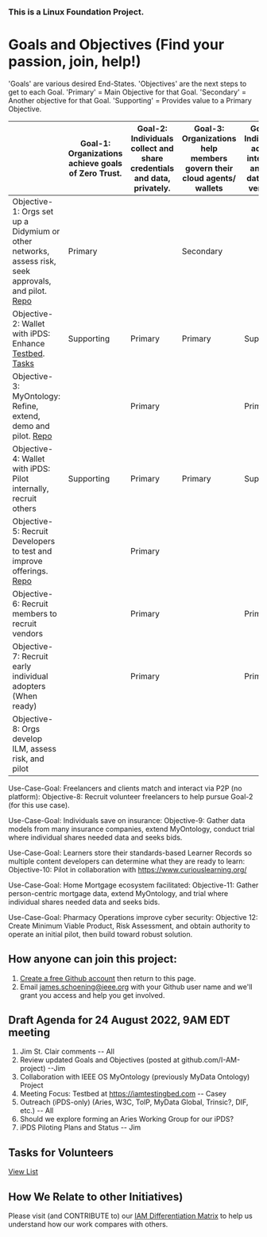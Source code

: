 ### This is a Linux Foundation Project. 
# Goals and Objectives (Find your passion, join, help!)
'Goals' are various desired End-States.   'Objectives' are the next steps to get to each Goal. 'Primary' = Main Objective for that Goal. 'Secondary' = Another objective for that Goal.  'Supporting' = Provides value to a Primary Objective.

|  | Goal-1: Organizations achieve goals of Zero Trust. | Goal-2: Individuals collect and share credentials and data, privately.  |Goal-3: Organizations help members govern their cloud agents/ wallets | Goal-4: Individuals accept, integrate, and use data from vendors. | Goal-5: Organizations implement Identity Lifecycle Management (ILM)|
| ----------------------------- | -------------| ----------|  ----------| ----------| ----------|
| Objective-1: Orgs set up a Didymium or other networks, assess risk, seek approvals, and pilot.  [Repo](https://github.com/I-AM-project/bbu-gf) | Primary |  | Secondary ||
| Objective-2: Wallet with iPDS: Enhance [Testbed](https://iamtestingbed.com/).  [  Tasks](https://github.com/I-AM-project/tasks-for-volunteers/tree/main/Aries-Personal-Data-Store)| Supporting | Primary |Primary | Supporting |
| Objective-3: MyOntology: Refine, extend, demo and pilot. [Repo](https://github.com/CommonCoreOntology)   |    | Primary |         |Primary ||
| Objective-4: Wallet with iPDS: Pilot internally, recruit others|  Supporting | Primary | Primary  | Supporting |   |
| Objective-5: Recruit Developers to test and improve offerings. [Repo](https://github.com/I-AM-project/keri-resources)       |   |Primary |
|Objective-6: Recruit members to recruit vendors ||Primary||Primary |
|Objective-7: Recruit early individual adopters (When ready)||Primary ||Primary| |
|Objective-8: Orgs develop ILM, assess risk, and pilot |||||Primary|

Use-Case-Goal: Freelancers and clients match and interact via P2P (no platform): Objective-8: Recruit volunteer freelancers to help pursue Goal-2 (for this use case).

Use-Case-Goal: Individuals save on insurance: Objective-9: Gather data models from many insurance companies, extend MyOntology, conduct trial where individual shares needed data and seeks bids. 

Use-Case-Goal: Learners store their standards-based Learner Records so multiple content developers can determine what they are ready to learn:  Objective-10: Pilot in collaboration with https://www.curiouslearning.org/ 

Use-Case-Goal: Home Mortgage ecosystem facilitated: Objective-11: Gather person-centric mortgage data, extend MyOntology, and trial where individual shares needed data and seeks bids. 

Use-Case-Goal: Pharmacy Operations improve cyber security: Objective 12: Create Minimum Viable Product, Risk Assessment, and obtain authority to operate an initial pilot, then build toward robust solution. 

## How anyone can join this project:  
1. [Create a free Github account](https://github.com) then return to this page.
2. Email james.schoening@ieee.org with your Github user name and we'll grant you access and help you get involved.     

## Draft Agenda for 24 August 2022, 9AM EDT meeting  

1. Jim St. Clair comments -- All
2. Review updated Goals and Objectives (posted at github.com/I-AM-project) --Jim
3. Collaboration with IEEE OS MyOntology (previously MyData Ontology) Project
4. Meeting Focus: Testbed at https://iamtestingbed.com -- Casey
5. Outreach (iPDS-only) (Aries, W3C, ToIP, MyData Global, Trinsic?, DIF, etc.)  -- All
6. Should we explore forming an Aries Working Group for our iPDS? 
7. iPDS Piloting Plans and Status -- Jim
 

  
## Tasks for Volunteers

[View List](https://github.com/I-AM-project/tasks-for-volunteers)

 

## How We Relate to other Initiatives)
Please visit (and CONTRIBUTE to) our [IAM Differentiation Matrix](https://docs.google.com/spreadsheets/d/160XP7o7k9FFyaFKeGaJFUj2zm7mz8xYUQI1lAVarrC0) to help us understand how our work compares with others.  
